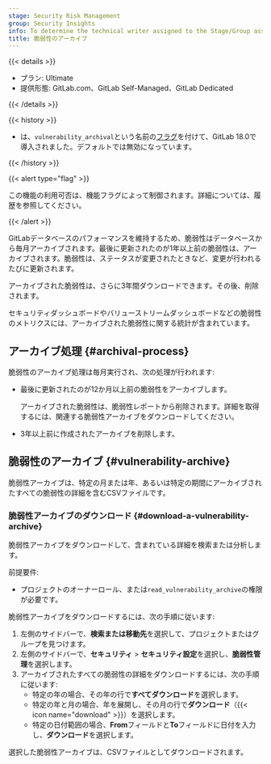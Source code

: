 ```yaml
---
stage: Security Risk Management
group: Security Insights
info: To determine the technical writer assigned to the Stage/Group associated with this page, see https://handbook.gitlab.com/handbook/product/ux/technical-writing/#assignments
title: 脆弱性のアーカイブ
---
```


{{< details >}}

- プラン: Ultimate
- 提供形態: GitLab.com、GitLab Self-Managed、GitLab Dedicated

{{< /details >}}

{{< history >}}

- は、`vulnerability_archival`という名前の[フラグ](../../../administration/feature_flags/_index.md)を付けて、GitLab 18.0で導入されました。デフォルトでは無効になっています。

{{< /history >}}

{{< alert type="flag" >}}

この機能の利用可否は、機能フラグによって制御されます。詳細については、履歴を参照してください。

{{< /alert >}}

GitLabデータベースのパフォーマンスを維持するため、脆弱性はデータベースから毎月アーカイブされます。最後に更新されたのが1年以上前の脆弱性は、アーカイブされます。脆弱性は、ステータスが変更されたときなど、変更が行われるたびに更新されます。

アーカイブされた脆弱性は、さらに3年間ダウンロードできます。その後、削除されます。

セキュリティダッシュボードやバリューストリームダッシュボードなどの脆弱性のメトリクスには、アーカイブされた脆弱性に関する統計が含まれています。

## アーカイブ処理 {#archival-process}

脆弱性のアーカイブ処理は毎月実行され、次の処理が行われます:  

- 最後に更新されたのが12か月以上前の脆弱性をアーカイブします。

  アーカイブされた脆弱性は、脆弱性レポートから削除されます。詳細を取得するには、関連する脆弱性アーカイブをダウンロードしてください。

- 3年以上前に作成されたアーカイブを削除します。

## 脆弱性のアーカイブ {#vulnerability-archive}

脆弱性アーカイブは、特定の月または年、あるいは特定の期間にアーカイブされたすべての脆弱性の詳細を含むCSVファイルです。

### 脆弱性アーカイブのダウンロード {#download-a-vulnerability-archive}

脆弱性アーカイブをダウンロードして、含まれている詳細を検索または分析します。

前提要件: 

- プロジェクトのオーナーロール、または`read_vulnerability_archive`の権限が必要です。

脆弱性アーカイブをダウンロードするには、次の手順に従います:  

1. 左側のサイドバーで、**検索または移動先**を選択して、プロジェクトまたはグループを見つけます。
1. 左側のサイドバーで、**セキュリティ** > **セキュリティ設定**を選択し、**脆弱性管理**を選択します。
1. アーカイブされたすべての脆弱性の詳細をダウンロードするには、次の手順に従います:  
   - 特定の年の場合、その年の行で**すべてダウンロード**を選択します。
   - 特定の年と月の場合、年を展開し、その月の行で**ダウンロード**（{{< icon name="download" >}}）を選択します。
   - 特定の日付範囲の場合、**From**フィールドと**To**フィールドに日付を入力し、**ダウンロード**を選択します。

選択した脆弱性アーカイブは、CSVファイルとしてダウンロードされます。
